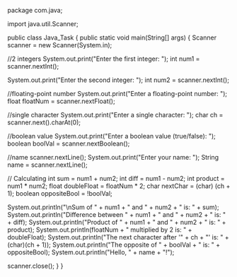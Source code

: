 package com.java;

import java.util.Scanner;

public class Java_Task {
    public static void main(String[] args) {
        Scanner scanner = new Scanner(System.in);

//2 integers
System.out.print("Enter the first integer: ");
 int num1 = scanner.nextInt();

System.out.print("Enter the second integer: ");
int num2 = scanner.nextInt();

//floating-point number
 System.out.print("Enter a floating-point number: ");
 float floatNum = scanner.nextFloat();

//single character
System.out.print("Enter a single character: ");
char ch = scanner.next().charAt(0);

//boolean value
System.out.print("Enter a boolean value (true/false): ");
boolean boolVal = scanner.nextBoolean();

//name
scanner.nextLine(); 
System.out.print("Enter your name: ");
String name = scanner.nextLine();

// Calculating 
int sum = num1 + num2;
int diff = num1 - num2;
int product = num1 * num2;
float doubleFloat = floatNum * 2;
char nextChar = (char) (ch + 1);
boolean oppositeBool = !boolVal;

System.out.println("\nSum of " + num1 + " and " + num2 + " is: " + sum);
 System.out.println("Difference between " + num1 + " and " + num2 + " is: " + diff);
 System.out.println("Product of " + num1 + " and " + num2 + " is: " + product);
 System.out.println(floatNum + " multiplied by 2 is: " + doubleFloat);
 System.out.println("The next character after '" + ch + "' is: " + (char)(ch + 1));
 System.out.println("The opposite of " + boolVal + " is: " + oppositeBool);
 System.out.println("Hello, " + name + "!");
        
scanner.close(); 
 }
}

